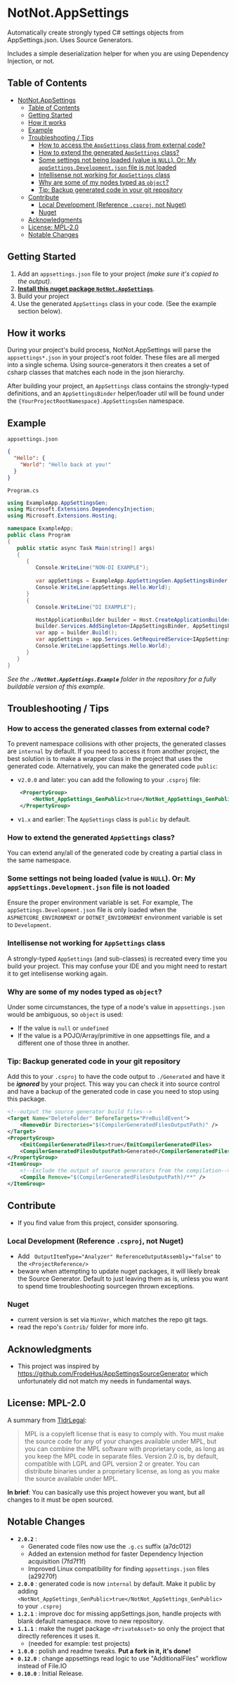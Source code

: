 # NotNot.AppSettings

Automatically create strongly typed C# settings objects from AppSettings.json. Uses Source Generators.

Includes a simple deserialization helper for when you are using Dependency Injection, or not.

## Table of Contents

- [NotNot.AppSettings](#notnotappsettings)
	- [Table of Contents](#table-of-contents)
	- [Getting Started](#getting-started)
	- [How it works](#how-it-works)
	- [Example](#example)
	- [Troubleshooting / Tips](#troubleshooting--tips)
		- [How to access the `AppSettings` class from external code?](#how-to-access-the-appsettings-class-from-external-code)
		- [How to extend the generated `AppSettings` class?](#how-to-extend-the-generated-appsettings-class)
		- [Some settings not being loaded (value is `NULL`). Or:  My `appSettings.Development.json` file is not loaded](#some-settings-not-being-loaded-value-is-null-or--my-appsettingsdevelopmentjson-file-is-not-loaded)
		- [Intellisense not working for `AppSettings` class](#intellisense-not-working-for-appsettings-class)
		- [Why are some of my nodes typed as `object`?](#why-are-some-of-my-nodes-typed-as-object)
		- [Tip: Backup generated code in your git repository](#tip-backup-generated-code-in-your-git-repository)
	- [Contribute](#contribute)
		- [Local Development (Reference `.csproj`, not Nuget)](#local-development-reference-csproj-not-nuget)
		- [Nuget](#nuget)
	- [Acknowledgments](#acknowledgments)
	- [License: MPL-2.0](#license-mpl-20)
	- [Notable Changes](#notable-changes)



## Getting Started

1) Add an `appsettings.json` file to your project *(make sure it's copied to the output)*.
2) **[Install this nuget package `NotNot.AppSettings`](https://www.nuget.org/packages/NotNot.AppSettings)**.
3) Build your project
4) Use the generated `AppSettings` class in your code. (See the example section below).

## How it works

During your project's build process, NotNot.AppSettings will parse the  `appsettings*.json` in your project's root folder.  These files are all merged into a single schema. Using source-generators it then creates a set of csharp classes that matches each node in the json hierarchy.

After building your project, an `AppSettings` class contains the strongly-typed definitions,
and an `AppSettingsBinder` helper/loader util will be found under the `{YourProjectRootNamespace}.AppSettingsGen` namespace.

## Example

`appsettings.json`

```json
{
  "Hello": {
	"World": "Hello back at you!"
  }
}
```

`Program.cs`

```csharp
using ExampleApp.AppSettingsGen;
using Microsoft.Extensions.DependencyInjection;
using Microsoft.Extensions.Hosting;

namespace ExampleApp;
public class Program
{ 
   public static async Task Main(string[] args)
   {
      {
         Console.WriteLine("NON-DI EXAMPLE");
                  
         var appSettings = ExampleApp.AppSettingsGen.AppSettingsBinder.LoadDirect();
         Console.WriteLine(appSettings.Hello.World);         
      }
      {
         Console.WriteLine("DI EXAMPLE");

         HostApplicationBuilder builder = Host.CreateApplicationBuilder(args);
         builder.Services.AddSingleton<IAppSettingsBinder, AppSettingsBinder>();
         var app = builder.Build();
         var appSettings = app.Services.GetRequiredService<IAppSettingsBinder>().AppSettings;
         Console.WriteLine(appSettings.Hello.World);
      }
   }
}
```
*See the **`./NotNot.AppSettings.Example`** folder in the repository for a fully buildable version of this example.*

## Troubleshooting / Tips

### How to access the generated classes from external code?

To prevent namespace collisions with other projects, the generated classes are `internal` by default.
If you need to access it from another project, the best solution is to make a wrapper class in the project that uses the generated code.
Alternatively, you can make the generated code `public`:

- v`2.0.0` and later: you can add the following to your `.csproj` file:
```xml
	<PropertyGroup>
		<NotNot_AppSettings_GenPublic>true</NotNot_AppSettings_GenPublic>
	</PropertyGroup>
```
- v`1.x` and earlier: The `AppSettings` class is `public` by default.


### How to extend the generated `AppSettings` class?

You can extend any/all of the generated code by creating a partial class in the same namespace.

### Some settings not being loaded (value is `NULL`). Or:  My `appSettings.Development.json` file is not loaded

Ensure the proper environment variable is set.   For example, The `appSettings.Development.json` file is only loaded when the `ASPNETCORE_ENVIRONMENT` 
or `DOTNET_ENVIORNMENT` environment variable is set to `Development`.

### Intellisense not working for `AppSettings` class

A strongly-typed `AppSettings` (and sub-classes) is recreated every time you build your project.
This may confuse your IDE and you might need to restart it to get intellisense working again.

### Why are some of my nodes typed as `object`?

Under some circumstances, the type of a node's value in `appsettings.json` would be ambiguous, so `object` is used:

- If the value is `null` or `undefined`
- If the value is a POJO/Array/primitive in one appsettings file, and a different one of those three in another.


### Tip: Backup generated code in your git repository

Add this to your `.csproj` to have the code output to `./Generated` and have it be ***ignored*** by your project.
This way you can check it into source control and have a backup of the generated code in case you need to stop using this package.
```xml
<!--output the source generator build files-->
<Target Name="DeleteFolder" BeforeTargets="PreBuildEvent">
	<RemoveDir Directories="$(CompilerGeneratedFilesOutputPath)" />
</Target>	
<PropertyGroup>
	<EmitCompilerGeneratedFiles>true</EmitCompilerGeneratedFiles>
	<CompilerGeneratedFilesOutputPath>Generated</CompilerGeneratedFilesOutputPath>
</PropertyGroup>
<ItemGroup>
	<!--Exclude the output of source generators from the compilation-->
	<Compile Remove="$(CompilerGeneratedFilesOutputPath)/**" />
</ItemGroup>
```

## Contribute

- If you find value from this project, consider sponsoring.

### Local Development (Reference `.csproj`, not Nuget)

- Add ` OutputItemType="Analyzer" ReferenceOutputAssembly="false"` to the `<ProjectReference/>`
- beware when attempting to update nuget packages, it will likely break the Source Generator.  Default to just leaving them as is, unless you want to spend time troubleshooting sourcegen thrown exceptions.

### Nuget

- current version is set via `MinVer`, which matches the repo git tags.
- read the repo's `Contrib/` folder for more info.


## Acknowledgments

- This project was inspired by https://github.com/FrodeHus/AppSettingsSourceGenerator which unfortunately did not match my needs in fundamental ways.

## License: MPL-2.0

A summary from [TldrLegal](https://www.tldrlegal.com/license/mozilla-public-license-2-0-mpl-2):

>   MPL is a copyleft license that is easy to comply with. You must make the source code for any of your changes available under MPL, but you can combine the MPL software with proprietary code, as long as you keep the MPL code in separate files. Version 2.0 is, by default, compatible with LGPL and GPL version 2 or greater. You can distribute binaries under a proprietary license, as long as you make the source available under MPL.

**In brief**: You can basically use this project however you want, but all changes to it must be open sourced.

## Notable Changes

- **`2.0.2`** :
  - Generated code files now use the `.g.cs` suffix (a7dc012)
  - Added an extension method for faster Dependency Injection acquisition (7fd7f1f)
  - Improved Linux compatibility for finding `appsettings.json` files (a29270f)
- **`2.0.0`** : generated code is now `internal` by default.  Make it public by adding `<NotNot_AppSettings_GenPublic>true</NotNot_AppSettings_GenPublic>` to your `.csproj`
- **`1.2.1`** : improve doc for missing appSettings.json, handle projects with blank default namespace. move to new repository.
- **`1.1.1`** : make the nuget package `<PrivateAsset>` so only the project that directly references it uses it. 
  - (needed for example: test projects)
- **`1.0.0`** : polish and readme tweaks.  **Put a fork in it, it's done!**
- **`0.12.0`** : change appsettings read logic to use "AdditionalFiles" workflow instead of File.IO
- **`0.10.0`** : Initial Release.
